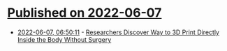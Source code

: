 # [Published on 2022-06-07](index.md)

* [2022-06-07, 06:50:11](https://news.ycombinator.com/item?id=31650689) - [Researchers Discover Way to 3D Print Directly Inside the Body Without Surgery](https://hothardware.com/news/how-flesh-penetrating-sound-waves-could-3d-print-implants)
